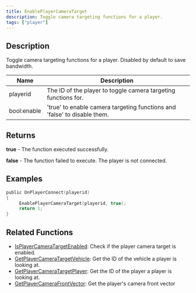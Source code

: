 ```yaml
---
title: EnablePlayerCameraTarget
description: Toggle camera targeting functions for a player.
tags: ["player"]
---
```


<VersionWarn version='SA-MP 0.3.7' />

## Description

Toggle camera targeting functions for a player. Disabled by default to save bandwidth.

| Name        | Description                                                              |
| ----------- | ------------------------------------------------------------------------ |
| playerid    | The ID of the player to toggle camera targeting functions for.           |
| bool:enable | 'true' to enable camera targeting functions and 'false' to disable them. |

## Returns

**true** - The function executed successfully.

**false** - The function failed to execute. The player is not connected.

## Examples

```c
public OnPlayerConnect(playerid)
{
     EnablePlayerCameraTarget(playerid, true);
     return 1;
}
```

## Related Functions

- [IsPlayerCameraTargetEnabled](IsPlayerCameraTargetEnabled): Check if the player camera target is enabled.
- [GetPlayerCameraTargetVehicle](GetPlayerCameraTargetVehicle): Get the ID of the vehicle a player is looking at.
- [GetPlayerCameraTargetPlayer](GetPlayerCameraTargetPlayer): Get the ID of the player a player is looking at.
- [GetPlayerCameraFrontVector](GetPlayerCameraFrontVector): Get the player's camera front vector

